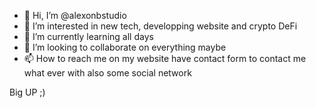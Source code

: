 - 👋 Hi, I’m @alexonbstudio
- 👀 I’m interested in new tech, developping website and crypto DeFi
- 🌱 I’m currently learning all days
- 💞️ I’m looking to collaborate on everything maybe
- 📫 How to reach me on my website have contact form to contact me what ever with also some social network


Big UP ;)

<!---
alexonbstudio/alexonbstudio is a ✨ special ✨ repository because its `README.md` (this file) appears on your GitHub profile.
You can click the Preview link to take a look at your changes.
--->
